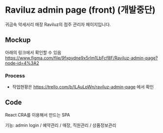 # Raviluz admin page (front) (개발중단)

귀금속 악세서리 매장 Raviluz의 점주 관리자 페이지입니다.

## Mockup

아래의 링크에서 확인할 수 있음
https://www.figma.com/file/9fxpydne9x5rlm1LbFcf8F/Raviluz-admin-page?node-id=4%3A2

### Process

- 작업현황은 https://trello.com/b/ILAuLpWn/raviluz-admin-page 에서 확인

## Code

React CRA를 이용해서 만드는 SPA

기능: admin login / 예약관리 / 매장, 직원관리 / 상품정보관리
